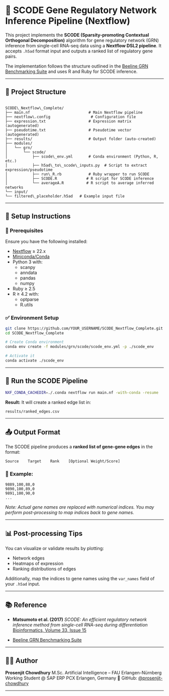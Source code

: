 # 🧬 SCODE Gene Regulatory Network Inference Pipeline (Nextflow)

This project implements the **SCODE (Sparsity-promoting Contextual Orthogonal Decomposition)** algorithm for gene regulatory network (GRN) inference from single-cell RNA-seq data using a **Nextflow DSL2 pipeline**. It accepts `.h5ad` format input and outputs a ranked list of regulatory gene pairs.

The implementation follows the structure outlined in the [Beeline GRN Benchmarking Suite](https://github.com/Murali-group/Beeline) and uses R and Ruby for SCODE inference.

---

## 📁 Project Structure

```

SCODE\_Nextflow\_Complete/
├── main.nf                          # Main Nextflow pipeline
├── nextflow\.config                  # Configuration file
├── expression.txt                   # Expression matrix (autogenerated)
├── pseudotime.txt                   # Pseudotime vector (autogenerated)
├── results/                         # Output folder (auto-created)
├── modules/
│   └── grn/
│       └── scode/
│           ├── scode\_env.yml       # Conda environment (Python, R, etc.)
│           ├── h5ad\_to\_scode\_inputs.py  # Script to extract expression/pseudotime
│           ├── run\_R.rb            # Ruby wrapper to run SCODE
│           ├── SCODE.R             # R script for SCODE inference
│           └── averageA.R          # R script to average inferred networks
└── input/
└── filtered\_placeholder.h5ad   # Example input file

```

---

## 🔧 Setup Instructions

### 🧬 Prerequisites

Ensure you have the following installed:

- [Nextflow](https://www.nextflow.io/) ≥ 22.x
- [Miniconda/Conda](https://docs.conda.io/en/latest/)
- Python 3 with:
  - scanpy
  - anndata
  - pandas
  - numpy
- Ruby ≥ 2.5
- R ≥ 4.2 with:
  - optparse
  - R.utils

### ✅ Environment Setup

```bash
git clone https://github.com/YOUR_USERNAME/SCODE_Nextflow_Complete.git
cd SCODE_Nextflow_Complete

# Create Conda environment
conda env create -f modules/grn/scode/scode_env.yml -p ./scode_env

# Activate it
conda activate ./scode_env
```

---

## 🚀 Run the SCODE Pipeline

```bash
NXF_CONDA_CACHEDIR=./.conda nextflow run main.nf -with-conda -resume
```

**Result:** It will create a ranked edge list in:

```
results/ranked_edges.csv
```

---

## 📤 Output Format

The SCODE pipeline produces a **ranked list of gene-gene edges** in the format:

```
Source    Target    Rank    [Optional Weight/Score]
```

### 🧾 Example:

```
9889,100,88,0
9890,100,89,0
9891,100,90,0
...
```

_Note: Actual gene names are replaced with numerical indices. You may perform post-processing to map indices back to gene names._

---

## 📊 Post-processing Tips

You can visualize or validate results by plotting:

- Network edges
- Heatmaps of expression
- Ranking distributions of edges

Additionally, map the indices to gene names using the `var_names` field of your `.h5ad` input.

---

## 📚 Reference

- **Matsumoto et al. (2017)**
  _SCODE: An efficient regulatory network inference method from single-cell RNA-seq during differentiation_
  [Bioinformatics, Volume 33, Issue 15](https://doi.org/10.1093/bioinformatics/btx194)

- [Beeline GRN Benchmarking Suite](https://github.com/Murali-group/Beeline)

---

## 👨‍💻 Author

**Prosenjit Chowdhury**
M.Sc. Artificial Intelligence – FAU Erlangen-Nürnberg
Working Student @ SAP ERP PCX
Erlangen, Germany
🔗 GitHub: [@prosenjit-chowdhury](https://github.com/prosenjit-chowdhury)

---
